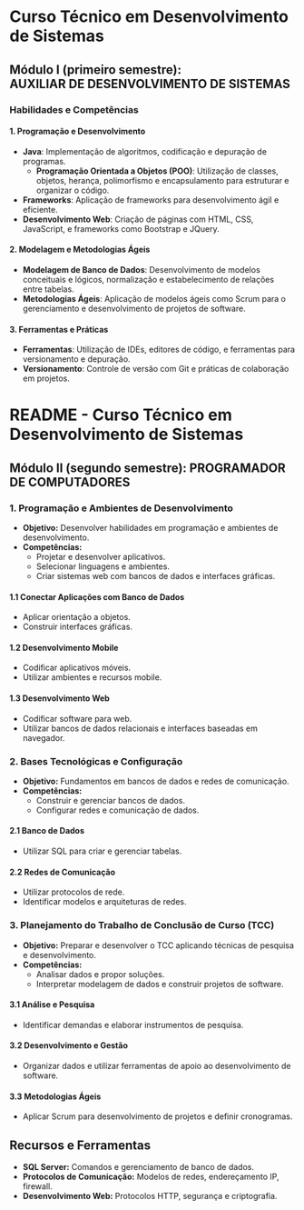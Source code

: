 # Curso Técnico em Desenvolvimento de Sistemas

## Módulo I (primeiro semestre): AUXILIAR DE DESENVOLVIMENTO DE SISTEMAS

### Habilidades e Competências

#### 1. **Programação e Desenvolvimento**
- **Java**: Implementação de algoritmos, codificação e depuração de programas.
  - **Programação Orientada a Objetos (POO)**: Utilização de classes, objetos, herança, polimorfismo e encapsulamento para estruturar e organizar o código.
- **Frameworks**: Aplicação de frameworks para desenvolvimento ágil e eficiente.
- **Desenvolvimento Web**: Criação de páginas com HTML, CSS, JavaScript, e frameworks como Bootstrap e JQuery.

#### 2. **Modelagem e Metodologias Ágeis**
- **Modelagem de Banco de Dados**: Desenvolvimento de modelos conceituais e lógicos, normalização e estabelecimento de relações entre tabelas.
- **Metodologias Ágeis**: Aplicação de modelos ágeis como Scrum para o gerenciamento e desenvolvimento de projetos de software.

#### 3. **Ferramentas e Práticas**
- **Ferramentas**: Utilização de IDEs, editores de código, e ferramentas para versionamento e depuração.
- **Versionamento**: Controle de versão com Git e práticas de colaboração em projetos.

# README - Curso Técnico em Desenvolvimento de Sistemas

## Módulo II (segundo semestre): PROGRAMADOR DE COMPUTADORES

### 1. Programação e Ambientes de Desenvolvimento
- **Objetivo:** Desenvolver habilidades em programação e ambientes de desenvolvimento.
- **Competências:**
  - Projetar e desenvolver aplicativos.
  - Selecionar linguagens e ambientes.
  - Criar sistemas web com bancos de dados e interfaces gráficas.

#### 1.1 Conectar Aplicações com Banco de Dados
- Aplicar orientação a objetos.
- Construir interfaces gráficas.

#### 1.2 Desenvolvimento Mobile
- Codificar aplicativos móveis.
- Utilizar ambientes e recursos mobile.

#### 1.3 Desenvolvimento Web
- Codificar software para web.
- Utilizar bancos de dados relacionais e interfaces baseadas em navegador.

### 2. Bases Tecnológicas e Configuração
- **Objetivo:** Fundamentos em bancos de dados e redes de comunicação.
- **Competências:**
  - Construir e gerenciar bancos de dados.
  - Configurar redes e comunicação de dados.

#### 2.1 Banco de Dados
- Utilizar SQL para criar e gerenciar tabelas.

#### 2.2 Redes de Comunicação
- Utilizar protocolos de rede.
- Identificar modelos e arquiteturas de redes.

### 3. Planejamento do Trabalho de Conclusão de Curso (TCC)
- **Objetivo:** Preparar e desenvolver o TCC aplicando técnicas de pesquisa e desenvolvimento.
- **Competências:**
  - Analisar dados e propor soluções.
  - Interpretar modelagem de dados e construir projetos de software.

#### 3.1 Análise e Pesquisa
- Identificar demandas e elaborar instrumentos de pesquisa.

#### 3.2 Desenvolvimento e Gestão
- Organizar dados e utilizar ferramentas de apoio ao desenvolvimento de software.

#### 3.3 Metodologias Ágeis
- Aplicar Scrum para desenvolvimento de projetos e definir cronogramas.

## Recursos e Ferramentas
- **SQL Server:** Comandos e gerenciamento de banco de dados.
- **Protocolos de Comunicação:** Modelos de redes, endereçamento IP, firewall.
- **Desenvolvimento Web:** Protocolos HTTP, segurança e criptografia.

